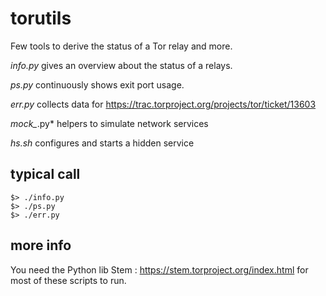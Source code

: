 # torutils
Few tools to derive the status of a Tor relay and more.

*info.py* gives an overview about the status of a relays.

*ps.py* continuously shows exit port usage.

*err.py* collects data for https://trac.torproject.org/projects/tor/ticket/13603

*mock_*.py* helpers to simulate network services

*hs.sh* configures and starts a hidden service

## typical call
    $> ./info.py
    $> ./ps.py
    $> ./err.py 

## more info
You need the Python lib Stem : https://stem.torproject.org/index.html for most of these scripts to run.

